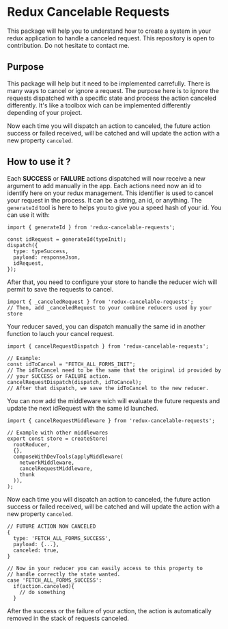 # Redux Cancelable Requests

This package will help you to understand how to create a system in your redux application to handle a canceled request. This repository is open to contribution. Do not hesitate to contact me.

## Purpose

This package will help but it need to be implemented carrefully.
There is many ways to cancel or ignore a request. The purpose here is to ignore the requests dispatched with a specific state and process the action canceled differently. It's like a toolbox wich can be implemented differently depending of your project.

Now each time you will dispatch an action to canceled, the future action success or failed received, will be catched and will update the action with a new property `canceled`.

## How to use it ?

Each **SUCCESS** or **FAILURE** actions dispatched will now receive a new argument to add manually in the app. Each actions need now an id to identify here on your redux management. This identifier is used to cancel your request in the process. It can be a string, an id, or anything. The `generateId` tool is here to helps you to give you a speed hash of your id. You can use it with:

```
import { generateId } from 'redux-cancelable-requests';

const idRequest = generateId(typeInit);
dispatch({
  type: typeSuccess,
  payload: responseJson,
  idRequest,
});
```

After that, you need to configure your store to handle the reducer wich will permit to save the requests to cancel.

```
import { _canceledRequest } from 'redux-cancelable-requests';
// Then, add _canceledRequest to your combine reducers used by your store
```

Your reducer saved, you can dispatch manually the same id in another function to lauch your cancel request.

```
import { cancelRequestDispatch } from 'redux-cancelable-requests';

// Example:
const idToCancel = "FETCH_ALL_FORMS_INIT";
// The idToCancel need to be the same that the original id provided by
// your SUCCESS or FAILURE action.
cancelRequestDispatch(dispatch, idToCancel);
// After that dispatch, we save the idToCancel to the new reducer.
```

You can now add the middleware wich will evaluate the future requests and update the next idRequest with the same id launched.

```
import { cancelRequestMiddleware } from 'redux-cancelable-requests';

// Example with other middlewares
export const store = createStore(
  rootReducer,
  {},
  composeWithDevTools(applyMiddleware(
    networkMiddleware,
    cancelRequestMiddleware,
    thunk
  )),
);
```

Now each time you will dispatch an action to canceled, the future action success or failed received, will be catched and will update the action with a new property `canceled`.

```
// FUTURE ACTION NOW CANCELED
{
  type: 'FETCH_ALL_FORMS_SUCCESS',
  payload: {...},
  canceled: true,
}

// Now in your reducer you can easily access to this property to
// handle correctly the state wanted.
case 'FETCH_ALL_FORMS_SUCCESS':
  if(action.canceled){
    // do something
  }
```

After the success or the failure of your action, the action is automatically removed in the stack of requests canceled.
